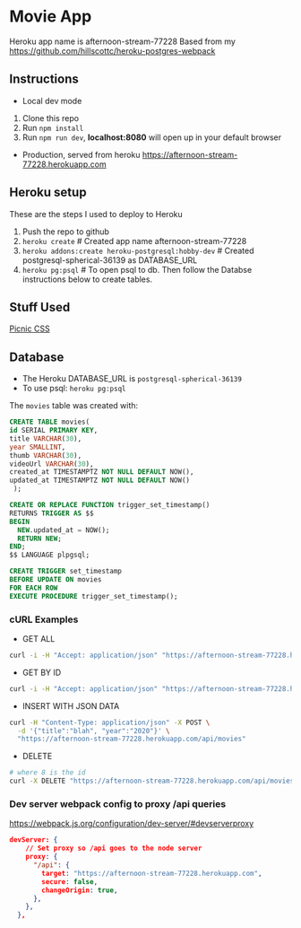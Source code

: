 # Movie App

Heroku app name is afternoon-stream-77228
Based from my <https://github.com/hillscottc/heroku-postgres-webpack>

## Instructions

- Local dev mode

1. Clone this repo
2. Run `npm install`
3. Run `npm run dev`, **localhost:8080** will open up in your default browser

- Production, served from heroku
  <https://afternoon-stream-77228.herokuapp.com>

## Heroku setup

These are the steps I used to deploy to Heroku

1. Push the repo to github
2. `heroku create` # Created app name afternoon-stream-77228
3. `heroku addons:create heroku-postgresql:hobby-dev` # Created postgresql-spherical-36139 as DATABASE_URL
4. `heroku pg:psql` # To open psql to db. Then follow the Databse instructions below to create tables.

## Stuff Used

[Picnic CSS](https://github.com/franciscop/picnic)

## Database

- The Heroku DATABASE_URL is `postgresql-spherical-36139`
- To use psql: `heroku pg:psql`

The `movies` table was created with:

```sql
CREATE TABLE movies(
id SERIAL PRIMARY KEY,
title VARCHAR(30),
year SMALLINT,
thumb VARCHAR(30),
videoUrl VARCHAR(30),
created_at TIMESTAMPTZ NOT NULL DEFAULT NOW(),
updated_at TIMESTAMPTZ NOT NULL DEFAULT NOW()
 );

CREATE OR REPLACE FUNCTION trigger_set_timestamp()
RETURNS TRIGGER AS $$
BEGIN
  NEW.updated_at = NOW();
  RETURN NEW;
END;
$$ LANGUAGE plpgsql;

CREATE TRIGGER set_timestamp
BEFORE UPDATE ON movies
FOR EACH ROW
EXECUTE PROCEDURE trigger_set_timestamp();

```

### cURL Examples

- GET ALL

```bash
curl -i -H "Accept: application/json" "https://afternoon-stream-77228.herokuapp.com/api/movies"
```

- GET BY ID

```bash
curl -i -H "Accept: application/json" "https://afternoon-stream-77228.herokuapp.com/api/movies/1"
```

- INSERT WITH JSON DATA

```bash
curl -H "Content-Type: application/json" -X POST \
  -d '{"title":"blah", "year":"2020"}' \
  "https://afternoon-stream-77228.herokuapp.com/api/movies"
```

- DELETE

```bash
# where 8 is the id
curl -X DELETE "https://afternoon-stream-77228.herokuapp.com/api/movies/8"
```

### Dev server webpack config to proxy /api queries

<https://webpack.js.org/configuration/dev-server/#devserverproxy>

```json
devServer: {
    // Set proxy so /api goes to the node server
    proxy: {
      "/api": {
        target: "https://afternoon-stream-77228.herokuapp.com",
        secure: false,
        changeOrigin: true,
      },
    },
  },
```
